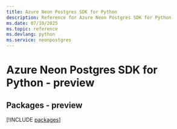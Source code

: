 ```yaml
---
title: Azure Neon Postgres SDK for Python
description: Reference for Azure Neon Postgres SDK for Python
ms.date: 07/10/2025
ms.topic: reference
ms.devlang: python
ms.service: neonpostgres
---
```

# Azure Neon Postgres SDK for Python - preview
## Packages - preview
[!INCLUDE [packages](neon-postgres-index.md)]